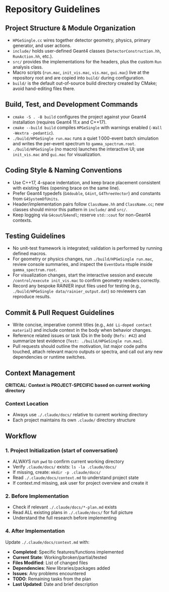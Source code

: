 # Repository Guidelines

## Project Structure & Module Organization
- `HPGeSingle.cc` wires together detector geometry, physics, primary generator, and user actions.
- `include/` holds user-defined Geant4 classes (`DetectorConstruction.hh`, `RunAction.hh`, etc.).
- `src/` provides the implementations for the headers, plus the custom `Run` analysis class.
- Macro scripts (`run.mac`, `init_vis.mac`, `vis.mac`, `gui.mac`) live at the repository root and are copied into `build/` during configuration.
- `build/` is the default out-of-source build directory created by CMake; avoid hand-editing files there.

## Build, Test, and Development Commands
- `cmake -S . -B build` configures the project against your Geant4 installation (requires Geant4 11.x and C++17).
- `cmake --build build` compiles `HPGeSingle` with warnings enabled (`-Wall -Wextra -pedantic`).
- `./build/HPGeSingle run.mac` runs a quiet 1 000-event batch simulation and writes the per-event spectrum to `gamma_spectrum.root`.
- `./build/HPGeSingle` (no macro) launches the interactive UI; use `init_vis.mac` and `gui.mac` for visualization.

## Coding Style & Naming Conventions
- Use C++17, 4-space indentation, and keep brace placement consistent with existing files (opening brace on the same line).
- Prefer Geant4 typedefs (`G4double`, `G4int`, `G4ThreeVector`) and constants from `G4SystemOfUnits`.
- Header/implementation pairs follow `ClassName.hh` and `ClassName.cc`; new classes should mirror this pattern in `include/` and `src/`.
- Keep logging via `G4cout`/`G4endl`; reserve `std::cout` for non-Geant4 contexts.

## Testing Guidelines
- No unit-test framework is integrated; validation is performed by running defined macros.
- For geometry or physics changes, run `./build/HPGeSingle run.mac`, review console summaries, and inspect the `EventData` ntuple inside `gamma_spectrum.root`.
- For visualization changes, start the interactive session and execute `/control/execute init_vis.mac` to confirm geometry renders correctly.
- Record any bespoke RAINIER input files used for testing (e.g., `./build/HPGeSingle data/rainier_output.dat`) so reviewers can reproduce results.

## Commit & Pull Request Guidelines
- Write concise, imperative commit titles (e.g., `Add Li-doped contact material`) and include context in the body when behavior changes.
- Reference related issues or task IDs in the body (`Refs: #42`) and summarize test evidence (`Test: ./build/HPGeSingle run.mac`).
- Pull requests should outline the motivation, list major code paths touched, attach relevant macro outputs or spectra, and call out any new dependencies or runtime switches.

## Context Management
**CRITICAL: Context is PROJECT-SPECIFIC based on current working directory**

### Context Location
- Always use `./.claude/docs/` relative to current working directory
- Each project maintains its own `.claude/` directory structure

## Workflow
### 1. Project Initialization (start of conversation)
- ALWAYS run `pwd` to confirm current working directory
- Verify `.claude/docs/` exists: `ls -la .claude/docs/`
- If missing, create: `mkdir -p .claude/docs/`
- Read `./.claude/docs/context.md` to understand project state
- If context.md missing, ask user for project overview and create it

### 2. Before Implementation
- Check if relevant `./.claude/docs/*-plan.md` exists
- Read ALL existing plans in `./.claude/docs/` for full picture
- Understand the full research before implementing

### 4. After Implementation
Update `./.claude/docs/context.md` with:
- **Completed**: Specific features/functions implemented
- **Current State**: Working/broken/partial/tested
- **Files Modified**: List of changed files
- **Dependencies**: New libraries/packages added
- **Issues**: Any problems encountered
- **TODO**: Remaining tasks from the plan
- **Last Updated**: Date and brief description